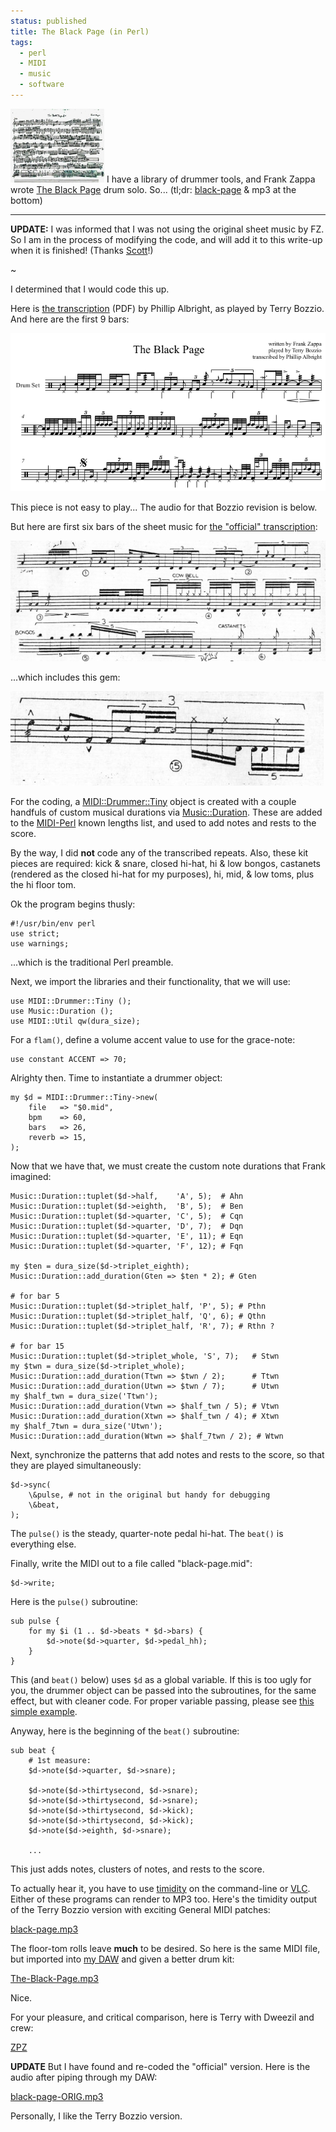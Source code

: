 ```yaml
---                                                                                                                                                                          
status: published
title: The Black Page (in Perl)
tags:
  - perl
  - MIDI
  - music
  - software
---
```


[![The-Black-Page-Original-sm.jpg](The-Black-Page-Original-sm.jpg)](The-Black-Page-Original.jpg)
I have a library of drummer tools, and Frank Zappa wrote [The Black Page](https://en.wikipedia.org/wiki/The_Black_Page) drum solo.  So... (tl;dr: [black-page](https://github.com/ology/MIDI-Drummer-Tiny/blob/master/eg/black-page) & mp3 at the bottom)

---
 **UPDATE:** I was informed that I was not using the original sheet music by FZ.  So I am in the process of modifying the code, and will add it to this write-up when it is finished! (Thanks [Scott](https://www.reddit.com/user/geoscott/)!)

~

I determined that I would code this up.

Here is [the transcription](https://polynome.net/wp-content/uploads/2020/02/Zappa-The-Black-Page-Terry-Bozzio.pdf) (PDF) by Phillip Albright, as played by Terry Bozzio. And here are the first 9 bars:

![black-page-ex.png](black-page-ex.png)

This piece is not easy to play... The audio for that Bozzio revision is below.

But here are first six bars of the sheet music for [the "official" transcription](black-page-official-sheet-music.pdf):

![black-page-8-bars.png](black-page-8-bars.png)

...which includes this gem:

![holy-crap.png](holy-crap.png)

For the coding, a [MIDI::Drummer::Tiny](https://metacpan.org/pod/MIDI::Drummer::Tiny) object is created with a couple handfuls of custom musical durations via [Music::Duration](https://metacpan.org/pod/Music::Duration). These are added to the [MIDI-Perl](https://metacpan.org/dist/MIDI-Perl) known lengths list, and used to add notes and rests to the score.

By the way, I did **not** code any of the transcribed repeats. Also, these kit pieces are required: kick & snare, closed hi-hat, hi & low bongos, castanets (rendered as the closed hi-hat for my purposes), hi, mid, & low toms, plus the hi floor tom.

Ok the program begins thusly:

    #!/usr/bin/env perl
    use strict;
    use warnings;

...which is the traditional Perl preamble.

Next, we import the libraries and their functionality, that we will use:

    use MIDI::Drummer::Tiny ();
    use Music::Duration ();
    use MIDI::Util qw(dura_size);

For a `flam()`, define a volume accent value to use for the grace-note:

    use constant ACCENT => 70;

Alrighty then.  Time to instantiate a drummer object:

    my $d = MIDI::Drummer::Tiny->new(
        file   => "$0.mid",
        bpm    => 60,
        bars   => 26,
        reverb => 15,
    );

Now that we have that, we must create the custom note durations that Frank imagined:

    Music::Duration::tuplet($d->half,    'A', 5);  # Ahn
    Music::Duration::tuplet($d->eighth,  'B', 5);  # Ben
    Music::Duration::tuplet($d->quarter, 'C', 5);  # Cqn
    Music::Duration::tuplet($d->quarter, 'D', 7);  # Dqn
    Music::Duration::tuplet($d->quarter, 'E', 11); # Eqn
    Music::Duration::tuplet($d->quarter, 'F', 12); # Fqn

    my $ten = dura_size($d->triplet_eighth);
    Music::Duration::add_duration(Gten => $ten * 2); # Gten

    # for bar 5
    Music::Duration::tuplet($d->triplet_half, 'P', 5); # Pthn
    Music::Duration::tuplet($d->triplet_half, 'Q', 6); # Qthn
    Music::Duration::tuplet($d->triplet_half, 'R', 7); # Rthn ?

    # for bar 15
    Music::Duration::tuplet($d->triplet_whole, 'S', 7);   # Stwn
    my $twn = dura_size($d->triplet_whole);
    Music::Duration::add_duration(Ttwn => $twn / 2);      # Ttwn
    Music::Duration::add_duration(Utwn => $twn / 7);      # Utwn
    my $half_twn = dura_size('Ttwn');
    Music::Duration::add_duration(Vtwn => $half_twn / 5); # Vtwn
    Music::Duration::add_duration(Xtwn => $half_twn / 4); # Xtwn
    my $half_7twn = dura_size('Utwn');
    Music::Duration::add_duration(Wtwn => $half_7twn / 2); # Wtwn

Next, synchronize the patterns that add notes and rests to the score, so that they are played simultaneously:

    $d->sync(
        \&pulse, # not in the original but handy for debugging
        \&beat,
    );

The `pulse()` is the steady, quarter-note pedal hi-hat.  The `beat()` is everything else.

Finally, write the MIDI out to a file called "black-page.mid":

    $d->write;

Here is the `pulse()` subroutine:

    sub pulse {
        for my $i (1 .. $d->beats * $d->bars) {
            $d->note($d->quarter, $d->pedal_hh);
        }
    }

This (and `beat()` below) uses `$d` as a global variable. If this is too ugly for you, the drummer object can be passed into the subroutines, for the same effect, but with cleaner code.  For proper variable passing, please see [this simple example](https://github.com/ology/MIDI-Perl-HOWTO/blob/main/ex-02-02.pl).

Anyway, here is the beginning of the `beat()` subroutine:

    sub beat {
        # 1st measure:
        $d->note($d->quarter, $d->snare);

        $d->note($d->thirtysecond, $d->snare);
        $d->note($d->thirtysecond, $d->snare);
        $d->note($d->thirtysecond, $d->kick);
        $d->note($d->thirtysecond, $d->kick);
        $d->note($d->eighth, $d->snare);

        ...

This just adds notes, clusters of notes, and rests to the score.

To actually hear it, you have to use [timidity](https://timidity.sourceforge.net/) on the command-line or [VLC](https://www.videolan.org/vlc/).  Either of these programs can render to MP3 too.  Here's the timidity output of the Terry Bozzio version with exciting General MIDI patches:

[black-page.mp3](black-page.mp3)

The floor-tom rolls leave **much** to be desired.  So here is the same MIDI file, but imported into [my DAW](https://www.apple.com/logic-pro/) and given a better drum kit:

[The-Black-Page.mp3](The-Black-Page.mp3)

Nice.

For your pleasure, and critical comparison, here is Terry with Dweezil and crew:

[ZPZ](https://www.youtube.com/watch?v=aDQE82ElyJg)

**UPDATE** But I have found and re-coded the "official" version.  Here is the audio after piping through my DAW:

[black-page-ORIG.mp3](black-page-ORIG.mp3)

Personally, I like the Terry Bozzio version.
